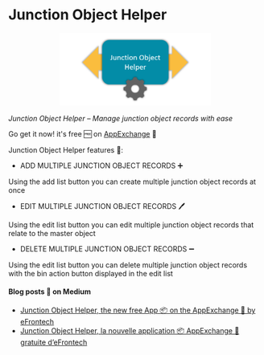 # Junction Object Helper

<p align="center"><img src="/force-app/main/default/staticresources/junctionObjectHelper/setup.png" width="300"/></p>


*Junction Object Helper – Manage junction object records with ease*

Go get it now! it's free 🆓 on [AppExchange](https://appexchange.salesforce.com/appxListingDetail?listingId=a0N3A00000G11giUAB) 🛒

Junction Object Helper features 🌟: 

* ADD MULTIPLE JUNCTION OBJECT RECORDS ➕

Using the add list button you can create multiple junction object records at once

* EDIT MULTIPLE JUNCTION OBJECT RECORDS 🖊️

Using the edit list button you can edit multiple junction object records that relate to the master object

* DELETE MULTIPLE JUNCTION OBJECT RECORDS ➖

Using the edit list button you can delete multiple junction object records with the bin action button displayed in the edit list

#### Blog posts 📰 on Medium 

* [Junction Object Helper, the new free App 📦 on the AppExchange 🛒 by eFrontech](https://medium.com/efrontforce/junction-object-helper-the-new-free-app-on-the-appexchange-by-efrontech-686e5f4ca0ac)
* [Junction Object Helper, la nouvelle application 📦 AppExchange 🛒 gratuite d’eFrontech](https://medium.com/efrontforce/junction-object-helper-la-nouvelle-application-appexchange-gratuite-defrontech-70c4bba942a9)

